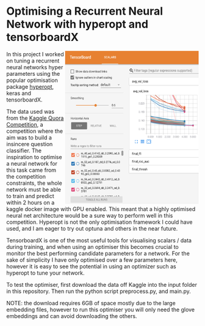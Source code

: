 # Optimising a Recurrent Neural Network with hyperopt and tensorboardX

<img align="right" src="tensorboardXample.png" width=350 height=400/>

In this project I worked on tuning a recurrent neural networks hyper parameters using the popular optimisation package [hyperopt](https://github.com/hyperopt/hyperopt), keras and tensorboardX.

The data used was from the [Kaggle Quora Competition](https://www.kaggle.com/c/quora-insincere-questions-classification), a competition where the aim was to build a insincere question classifier. The inspiration to optimise a neural network for this task came from the competition constraints, the whole network must be able to train and predict within 2 hours on a kaggle docker image with GPU enabled. This meant that a highly optimised neural net architecture would be a sure way to perform well in this competition. Hyperopt is not the only optimisation framework I could have used, and I am eager to try out optuna and others in the near future. 

TensorboardX is one of the most useful tools for visualising scalars / data during training, and when using an optimiser this becomes crucial to monitor the best performing candidate parameters for a network. For the sake of simplicity I have only optimised over a few parameters here, however it is easy to see the potential in using an optimizer such as hyperopt to tune your network.

To test the optimiser, first download the data off Kaggle into the input folder in this repository. Then run the python script preprocess.py, and main.py. 

NOTE: the download requires 6GB of space mostly due to the large embedding files, however to run this optimiser you will only need the glove embeddings and can avoid downloading the others. 

